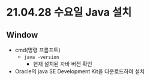 # 21.04.28 수요일 Java 설치

## Window

- cmd(명령 프롬프트)
  - `java -version`
    - 현재 설치된 자바 버전 확인
- Oracle의 java SE Development Kit을 다운로드하여 설치